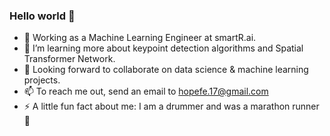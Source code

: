 ### Hello world 👋

- 🔭 Working as a Machine Learning Engineer at smartR.ai.
- 🌱 I’m learning more about keypoint detection algorithms and Spatial Transformer Network.
- 👯 Looking forward to collaborate on data science & machine learning projects.
- 📫 To reach me out, send an email to hopefe.17@gmail.com
- ⚡ A little fun fact about me: I am a drummer and was a marathon runner 🙂
